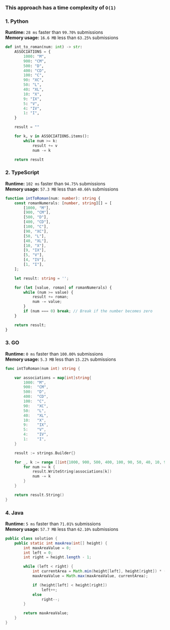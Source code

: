 ### This approach has a time complexity of `O(1)`

### 1. Python

**Runtime:** `28 ms` faster than `99.70%` submissions  
**Memory usage:** `16.6 MB` less than `63.25%` submissions  

``` python
def int_to_roman(num: int) -> str:
    ASSOCIATIONS = {
        1000: "M",
        900: "CM",
        500: "D",
        400: "CD",
        100: "C",
        90: "XC",
        50: "L",
        40: "XL",
        10: "X",
        9: "IX",
        5: "V",
        4: "IV",
        1: "I",
    }

    result = ""

    for k, v in ASSOCIATIONS.items():
        while num >= k:
            result += v
            num -= k

    return result
```

### 2. TypeScript

**Runtime:** `102 ms` faster than `94.75%` submissions  
**Memory usage:** `57.3 MB` less than `40.66%` submissions  

``` typescript
function intToRoman(num: number): string {
    const romanNumerals: [number, string][] = [
        [1000, "M"],
        [900, "CM"],
        [500, "D"],
        [400, "CD"],
        [100, "C"],
        [90, "XC"],
        [50, "L"],
        [40, "XL"],
        [10, "X"],
        [9, "IX"],
        [5, "V"],
        [4, "IV"],
        [1, "I"],
    ];

    let result: string = '';

    for (let [value, roman] of romanNumerals) {
        while (num >= value) {
            result += roman;
            num -= value;
        }
        if (num === 0) break; // Break if the number becomes zero
    }

    return result;
}
```

### 3. GO

**Runtime:** `0 ms` faster than `100.00%` submissions  
**Memory usage:** `5.3 MB` less than `15.22%` submissions  

``` go
func intToRoman(num int) string {

	var associations = map[int]string{
		1000: "M",
		900:  "CM",
		500:  "D",
		400:  "CD",
		100:  "C",
		90:   "XC",
		50:   "L",
		40:   "XL",
		10:   "X",
		9:    "IX",
		5:    "V",
		4:    "IV",
		1:    "I",
	}

	result := strings.Builder{}

	for _, k := range []int{1000, 900, 500, 400, 100, 90, 50, 40, 10, 9, 5, 4, 1} {
		for num >= k {
			result.WriteString(associations[k])
			num -= k
		}
	}

	return result.String()
}
```

### 4. Java

**Runtime:** `5 ms` faster than `71.01%` submissions  
**Memory usage:** `57.7 MB` less than `62.10%` submissions  

``` java
public class solution {
    public static int maxArea(int[] height) {
        int maxAreaValue = 0;
        int left = 0;
        int right = height.length - 1;

        while (left < right) {
            int currentArea = Math.min(height[left], height[right]) * (right - left);
            maxAreaValue = Math.max(maxAreaValue, currentArea);

            if (height[left] < height[right])
                left++;
            else
                right--;
        }

        return maxAreaValue;
    }
}
```